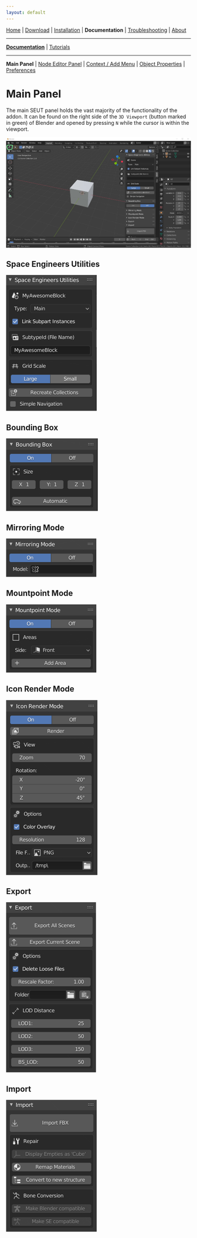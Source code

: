 ```yaml
---
layout: default
---
```


[Home](../index.html) | [Download](../download.html) | [Installation](../installation.html) | **Documentation** | [Troubleshooting](../troubleshooting.html) | [About](../about.html)

---

**[Documentation](../documentation.html)** | [Tutorials](../tutorials.html)

---

**Main Panel** | [Node Editor Panel](./node-editor-panel.html) | [Context / Add Menu](./context-menu.html) | [Object Properties](./object-properties.html) | [Preferences](./preferences.html) 

# Main Panel
The main SEUT panel holds the vast majority of the functionality of the addon. It can be found on the right side of the `3D Viewport` (button marked in green) of Blender and opened by pressing `N` while the cursor is within the viewport.

![](../assets/images/main-panel.png)

## Space Engineers Utilities
![](../assets/images/main-panel_1.png)

## Bounding Box
![](./../assets/images/bounding-box_1.png)

## Mirroring Mode
![](./../assets/images/mirror-mode_1.png)

## Mountpoint Mode
![](./../assets/images/mountpoint-mode_1.png)

## Icon Render Mode
![](./../assets/images/icon-render-mode_1.png)

## Export
![](./../assets/images/export_1.png)

## Import
![](./../assets/images/import_1.png)